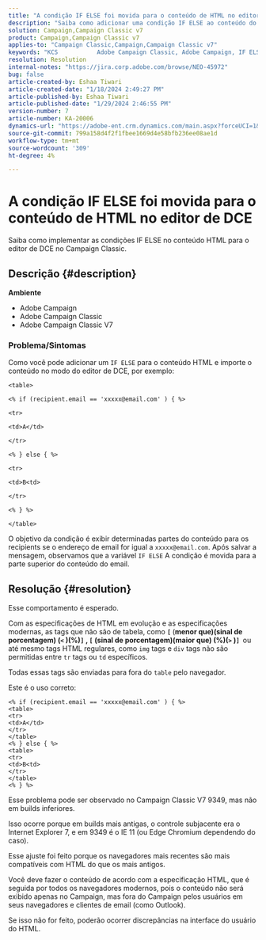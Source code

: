```yaml
---
title: "A condição IF ELSE foi movida para o conteúdo de HTML no editor de DCE"
description: "Saiba como adicionar uma condição IF ELSE ao conteúdo do HTML e importar o conteúdo no modo do editor de DCE."
solution: Campaign,Campaign Classic v7
product: Campaign,Campaign Classic v7
applies-to: "Campaign Classic,Campaign,Campaign Classic v7"
keywords: "KCS​ ​ ​ ​ ​ ​ ​ ​ ​ ​ ​ ​​​Adobe Campaign Classic, Adobe Campaign, IF ELSE, HTML, DCE editor, troubleshooting, V7 9349"
resolution: Resolution
internal-notes: "https://jira.corp.adobe.com/browse/NEO-45972"
bug: false
article-created-by: Eshaa Tiwari
article-created-date: "1/18/2024 2:49:27 PM"
article-published-by: Eshaa Tiwari
article-published-date: "1/29/2024 2:46:55 PM"
version-number: 7
article-number: KA-20006
dynamics-url: "https://adobe-ent.crm.dynamics.com/main.aspx?forceUCI=1&pagetype=entityrecord&etn=knowledgearticle&id=81d16bc2-10b6-ee11-a569-6045bd006b3d"
source-git-commit: 799a158d4f2f1fbee1669d4e58bfb236ee08ae1d
workflow-type: tm+mt
source-wordcount: '309'
ht-degree: 4%

---
```


# A condição IF ELSE foi movida para o conteúdo de HTML no editor de DCE


Saiba como implementar as condições IF ELSE no conteúdo HTML para o editor de DCE no Campaign Classic.

## Descrição {#description}


<b>Ambiente</b>

- Adobe Campaign
- Adobe Campaign Classic
- Adobe Campaign Classic V7


### <b>Problema/Sintomas</b>

Como você pode adicionar um `IF ELSE` para o conteúdo HTML e importe o conteúdo no modo do editor de DCE, por exemplo:


```
<table>

<% if (recipient.email == 'xxxxx@email.com' ) { %>

<tr>

<td>A</td>

</tr>

<% } else { %>

<tr>

<td>B<td>

</tr>

<% } %>

</table>
```


O objetivo da condição é exibir determinadas partes do conteúdo para os recipients se o endereço de email for igual a `xxxxx@email.com`. Após salvar a mensagem, observamos que a variável `IF ELSE` A condição é movida para a parte superior do conteúdo do email.


## Resolução {#resolution}


Esse comportamento é esperado.

Com as especificações de HTML em evolução e as especificações modernas, as tags que não são de tabela, como <b>`[` </b>(<b>menor que)(sinal de porcentagem) (`<` )(%)`]` , `[` (sinal de porcentagem)(maior que) (%)(`>` )`]`  </b>ou até mesmo tags HTML regulares, como `img` tags e `div` tags não são permitidas entre `tr` tags ou `td` específicos.

Todas essas tags são enviadas para fora do `table` pelo navegador.

Este é o uso correto:


```
<% if (recipient.email == 'xxxxx@email.com' ) { %>
<table>
<tr>
<td>A</td>
</tr>
</table>
<% } else { %>
<table>
<tr>
<td>B<td>
</tr>
</table>
<% } %>
```


Esse problema pode ser observado no Campaign Classic V7 9349, mas não em builds inferiores.

Isso ocorre porque em builds mais antigas, o controle subjacente era o Internet Explorer 7, e em 9349 é o IE 11 (ou Edge Chromium dependendo do caso).

Esse ajuste foi feito porque os navegadores mais recentes são mais compatíveis com HTML do que os mais antigos.

Você deve fazer o conteúdo de acordo com a especificação HTML, que é seguida por todos os navegadores modernos, pois o conteúdo não será exibido apenas no Campaign, mas fora do Campaign pelos usuários em seus navegadores e clientes de email (como Outlook).

Se isso não for feito, poderão ocorrer discrepâncias na interface do usuário do HTML.
